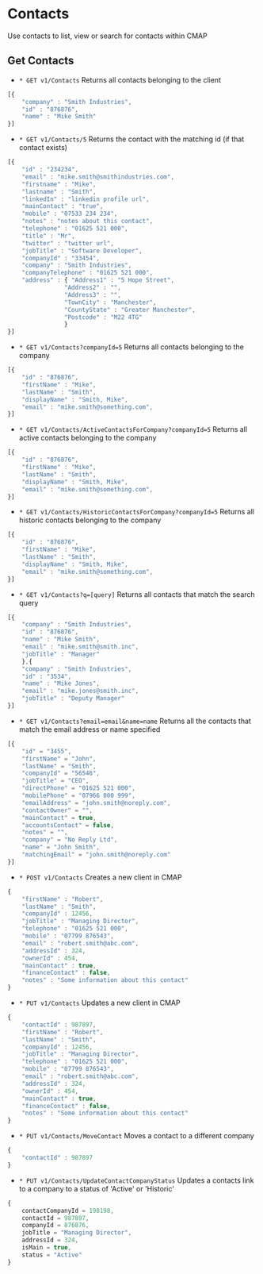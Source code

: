 # Contacts
Use contacts to list, view or search for contacts within CMAP

## Get Contacts
* `* GET v1/Contacts` Returns all contacts belonging to the client
```javascript
[{
	"company" : "Smith Industries",
	"id" : "876876",
	"name" : "Mike Smith"
}]
```

* `* GET v1/Contacts/5` Returns the contact with the matching id (if that contact exists)
```javascript
[{ 
	"id" : "234234",
	"email" : "mike.smith@smithindustries.com",
	"firstname" : "Mike",
	"lastname" : "Smith",
	"linkedIn" : "linkedin profile url",
	"mainContact" : "true",
	"mobile" : "07533 234 234",
	"notes" : "notes about this contact",
	"telephone" : "01625 521 000",
	"title" : "Mr",
	"twitter" : "twitter url",
	"jobTitle" : "Software Developer",
	"companyId" : "33454",
	"company" : "Smith Industries",
	"companyTelephone" : "01625 521 000",
	"address" : { "Address1" : "5 Hope Street",
				"Address2" : "",
				"Address3" : "",
				"TownCity" : "Manchester",
				"CountyState" : "Greater Manchester",
				"Postcode" : "M22 4TG" 
				}
}]
```

* `* GET v1/Contacts?companyId=5` Returns all contacts belonging to the company
```javascript
[{
	"id" : "876876",
	"firstName" : "Mike",
	"lastName" : "Smith",
	"displayName" : "Smith, Mike",
	"email" : "mike.smith@something.com",
}]
```

* `* GET v1/Contacts/ActiveContactsForCompany?companyId=5` Returns all active contacts belonging to the company
```javascript
[{
	"id" : "876876",
	"firstName" : "Mike",
	"lastName" : "Smith",
	"displayName" : "Smith, Mike",
	"email" : "mike.smith@something.com",
}]
```

* `* GET v1/Contacts/HistoricContactsForCompany?companyId=5` Returns all historic contacts belonging to the company
```javascript
[{
	"id" : "876876",
	"firstName" : "Mike",
	"lastName" : "Smith",
	"displayName" : "Smith, Mike",
	"email" : "mike.smith@something.com",
}]
```

* `* GET v1/Contacts?q=[query]` Returns all contacts that match the search query
```javascript
[{
	"company" : "Smith Industries",
	"id" : "876876",
	"name" : "Mike Smith",
	"email" : "mike.smith@smith.inc",
	"jobTitle" : "Manager"
	},{
	"company" : "Smith Industries",
	"id" : "3534",
	"name" : "Mike Jones",
	"email" : "mike.jones@smith.inc",
	"jobTitle" : "Deputy Manager"
}]
```

* `* GET v1/Contacts?email=email&name=name` Returns all the contacts that match the email address or name specified
```javascript
[{
 	"id" = "3455",
	"firstName" = "John",
	"lastName" = "Smith",
	"companyId" = "56546",
	"jobTitle" = "CEO",
	"directPhone" = "01625 521 000",
	"mobilePhone" = "07966 000 999",
	"emailAddress" = "john.smith@noreply.com",
	"contactOwner" = "",
	"mainContact" = true,
	"accountsContact" = false,
	"notes" = "",
	"company" = "No Reply Ltd",
	"name" = "John Smith",
	"matchingEmail" = "john.smith@noreply.com"
}]
```

* `* POST v1/Contacts` Creates a new client in CMAP
```javascript
{
	"firstName" : "Robert",
	"lastName" : "Smith",
	"companyId" : 12456,
	"jobTitle" : "Managing Director",
	"telephone" : "01625 521 000",
	"mobile" : "07799 876543",
	"email" : "robert.smith@abc.com",
	"addressId" : 324,
	"ownerId" : 454,
	"mainContact" : true,
	"financeContact" : false,
	"notes" : "Some information about this contact"
}
```

* `* PUT v1/Contacts` Updates a new client in CMAP
```javascript
{
	"contactId" : 987897,
	"firstName" : "Robert",
	"lastName" : "Smith",
	"companyId" : 12456,
	"jobTitle" : "Managing Director",
	"telephone" : "01625 521 000",
	"mobile" : "07799 876543",
	"email" : "robert.smith@abc.com",
	"addressId" : 324,
	"ownerId" : 454,
	"mainContact" : true,
	"financeContact" : false,
	"notes" : "Some information about this contact"
}
```

* `* PUT v1/Contacts/MoveContact` Moves a contact to a different company
```javascript
{
	"contactId" : 987897
}
```

* `* PUT v1/Contacts/UpdateContactCompanyStatus` Updates a contacts link to a company to a status of 'Active' or 'Historic'
```javascript
{
	contactCompanyId = 198198,
	contactId = 987897,
	companyId = 876876,
	jobTitle = "Managing Director",
	addressId = 324,
	isMain = true,
	status = "Active"
}
```
